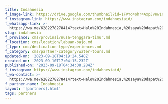 ```yaml
---
title: Indahnesia
f_image-link: https://drive.google.com/thumbnail?id=1FVYd4ohr4AxpJvKw1nMh5fT6fqxQb94S
f_instagram-link: https://www.instagram.com/indahnesiaid/
f_whatsapp-link: >-
  https://wa.me/6282278278414?text=Halo%20Indahnesia,%20saya%20dapat%20info%20dari%20@loocale.id%20dan%20punya%20pertanyaan
slug: indahnesia
f_province: cms/provinsi/nusa-tenggara-timur.md
f_location: cms/location/labuan-bajo.md
f_type: cms/destination-type/experiences.md
f_category: cms/partner-category/water-tours.md
updated-on: '2023-09-18T04:19:24.548Z'
created-on: '2023-09-10T17:04:15.232Z'
published-on: '2023-09-18T04:34:08.284Z'
f_instagram: https://www.instagram.com/indahnesiaid/
f_wa-contact: >-
  https://wa.me/6282278278414?text=Halo%20Indahnesia,%20saya%20dapat%20info%20dari%20@loocale.id%20dan%20punya%20pertanyaan
f_partner-name: Indahnesia
layout: '[partners].html'
tags: partners
---
```



